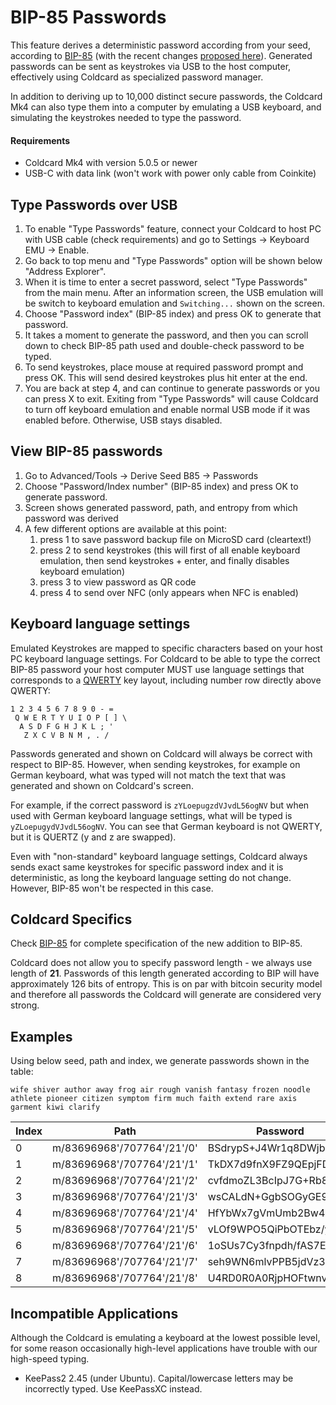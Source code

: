 # BIP-85 Passwords

This feature derives a deterministic password according from your seed,
according to [BIP-85](https://github.com/bitcoin/bips/blob/master/bip-0085.mediawiki)
(with the recent changes 
[proposed here](https://github.com/scgbckbone/bips/blob/passwords/bip-0085.mediawiki)).
Generated passwords can be sent as keystrokes via USB to the host computer,
effectively using Coldcard as specialized password manager.

In addition to deriving up to 10,000 distinct secure passwords, the Coldcard Mk4
can also type them into a computer by emulating a USB keyboard, and simulating the
keystrokes needed to type the password.

#### Requirements

* Coldcard Mk4 with version 5.0.5 or newer
* USB-C with data link (won't work with power only cable from Coinkite)

## Type Passwords over USB

1. To enable "Type Passwords" feature, connect your Coldcard to host PC with USB cable (check requirements) and go to Settings -> Keyboard EMU -> Enable.
2. Go back to top menu and "Type Passwords" option will be shown below "Address Explorer".
3. When it is time to enter a secret password, select "Type Passwords" from the main menu. After 
an information screen, the USB emulation will be switch to keyboard emulation
and `Switching...` shown on the screen.
4. Choose "Password index" (BIP-85 index) and press OK to generate that password.
5. It takes a moment to generate the password, and then you can scroll down to check BIP-85 path used and double-check password to be typed.
6. To send keystrokes, place mouse at required password prompt and press OK. This will send desired keystrokes plus hit enter at the end.
6. You are back at step 4, and can continue to generate passwords or you can press X
to exit. Exiting from "Type Passwords" will cause Coldcard to turn off keyboard emulation and enable normal USB mode if it was enabled before. Otherwise, USB stays disabled.

## View BIP-85 passwords

1. Go to Advanced/Tools -> Derive Seed B85 -> Passwords
2. Choose "Password/Index number" (BIP-85 index) and press OK to generate password.
3. Screen shows generated password, path, and entropy from which password was derived
4. A few different options are available at this point:
   1. press 1 to save password backup file on MicroSD card (cleartext!)
   2. press 2 to send keystrokes (this will first of all enable keyboard emulation, then send keystrokes + enter, and finally disables keyboard emulation)
   3. press 3 to view password as QR code
   4. press 4 to send over NFC (only appears when NFC is enabled)

## Keyboard language settings

Emulated Keystrokes are mapped to specific characters based on your host PC keyboard
language settings. For Coldcard to be able to type the correct BIP-85
password your host computer MUST use language settings that
corresponds to a [QWERTY](https://simple.wikipedia.org/wiki/QWERTY) key layout,
including number row directly above QWERTY:

```
1 2 3 4 5 6 7 8 9 0 - =
 Q W E R T Y U I O P [ ] \
  A S D F G H J K L ; '
   Z X C V B N M , . /
```

Passwords generated and shown on Coldcard will always be correct
with respect to BIP-85. However, when sending keystrokes, for example
on German keyboard, what was typed will not match the text that was
generated and shown on Coldcard's screen.

For example, if the correct password is `zYLoepugzdVJvdL56ogNV` but when used
with German keyboard language settings, what will be typed is
`yZLoepugydVJvdL56ogNV`. You can see that German keyboard is not
QWERTY, but it is QUERTZ (y and z are swapped).

Even with "non-standard" keyboard language settings, Coldcard always
sends exact same keystrokes for specific password index and it is
deterministic, as long the keyboard language setting do not change.
However, BIP-85 won't be respected in this case.

## Coldcard Specifics

Check [BIP-85](https://github.com/scgbckbone/bips/blob/passwords/bip-0085.mediawiki)
for complete specification of the new addition to BIP-85.

Coldcard does not allow you to specify password length - we always
use length of **21**. Passwords of this length generated according
to BIP will have approximately 126 bits of entropy. This is on par
with bitcoin security model and therefore all passwords the Coldcard
will generate are considered very strong.

## Examples

Using below seed, path and index, we generate passwords shown in the table:

```shell
wife shiver author away frog air rough vanish fantasy frozen noodle athlete pioneer citizen symptom firm much faith extend rare axis garment kiwi clarify
```

| Index | Path                       | Password |
|-------|----------------------------|----------|
| 0     | m/83696968'/707764'/21'/0' |  BSdrypS+J4Wr1q8DWjbFE |
| 1     | m/83696968'/707764'/21'/1' |  TkDX7d9fnX9FZ9QEpjFDB |
| 2     | m/83696968'/707764'/21'/2' |  cvfdmoZL3BcIpJ7G+Rb8k |
| 3     | m/83696968'/707764'/21'/3' |  wsCALdN+GgbSOGyGE9aRN |
| 4     | m/83696968'/707764'/21'/4' |  HfYbWx7gVmUmb2Bw4o4QD |
| 5     | m/83696968'/707764'/21'/5' |  vLOf9WPO5QiPbOTEbz/yJ |
| 6     | m/83696968'/707764'/21'/6' |  1oSUs7Cy3fnpdh/fAS7EK |
| 7     | m/83696968'/707764'/21'/7' |  seh9WN6mlvPPB5jdVz3xN |
| 8     | m/83696968'/707764'/21'/8' |  U4RD0R0A0RjpHOFtwnv9k |


## Incompatible Applications

Although the Coldcard is emulating a keyboard at the lowest possible level,
for some reason occasionally high-level applications have
trouble with our high-speed typing.

- KeePass2 2.45 (under Ubuntu). Capital/lowercase letters may be incorrectly typed. Use KeePassXC instead.



